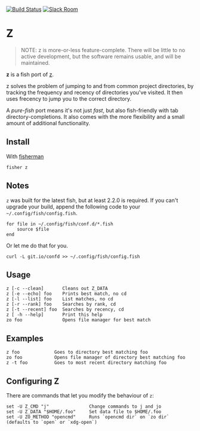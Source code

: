 [![Build Status][travis-badge]][travis-link]
[![Slack Room][slack-badge]][slack-link]

# Z

> NOTE: z is more-or-less feature-complete. There will be little to no active development, but the software remains usable, and will be maintained.

**z** is a fish port of [z](http://github.com/rupa/z).

z solves the problem of jumping to and from common project directories, by tracking the frequency and recency of directories you've visited.
It then uses frecency to jump you to the correct directory.

A _pure-fish_ port means it's not just _fast_, but also fish-friendly with tab directory-completions. It also comes with the more flexibility and a small amount of additional functionality.

## Install

With [fisherman]

```
fisher z
```

## Notes

`z` was built for the latest fish, but at least 2.2.0 is required. If you can't upgrade your build, append the following code to your `~/.config/fish/config.fish`.

```fish
for file in ~/.config/fish/conf.d/*.fish
    source $file
end
```

Or let me do that for you.

```fish
curl -L git.io/confd >> ~/.config/fish/config.fish
```

## Usage
```
z [-c --clean]       Cleans out Z_DATA
z [-e --echo] foo    Prints best match, no cd
z [-l --list] foo    List matches, no cd
z [-r --rank] foo    Searches by rank, cd
z [-t --recent] foo  Searches by recency, cd
z [ -h --help]       Print this help
zo foo               Opens file manager for best match
```

## Examples
``` 
z foo             Goes to directory best matching foo
zo foo            Opens file manager of directory best matching foo
z -t foo          Goes to most recent directory matching foo
```

## Configuring Z
There are commands that let you modify the behaviour of `z`:

```fish
set -U Z_CMD "j"               Change commands to j and jo
set -U Z_DATA "$HOME/.foo"     Set data file to $HOME/.foo
set -U ZO_METHOD "opencmd"     Runs `opencmd dir` on `zo dir` (defaults to `open` or `xdg-open`)
```

[slack-link]: https://fisherman-wharf.herokuapp.com/
[slack-badge]: https://img.shields.io/badge/slack-join%20the%20chat-00B9FF.svg?style=flat-square
[fisherman]: https://github.com/fisherman/fisherman
[travis-link]: https://travis-ci.org/fisherman/z
[travis-badge]: https://img.shields.io/travis/fisherman/z.svg?style=flat-square
[fin]:https://github.com/fisherman/fin

<!-- Local Variables: -->
<!-- firestarter-type: t -->
<!-- firestarter: "ronn %f;and mv %s man/man1/z.1" -->
<!-- End: -->
